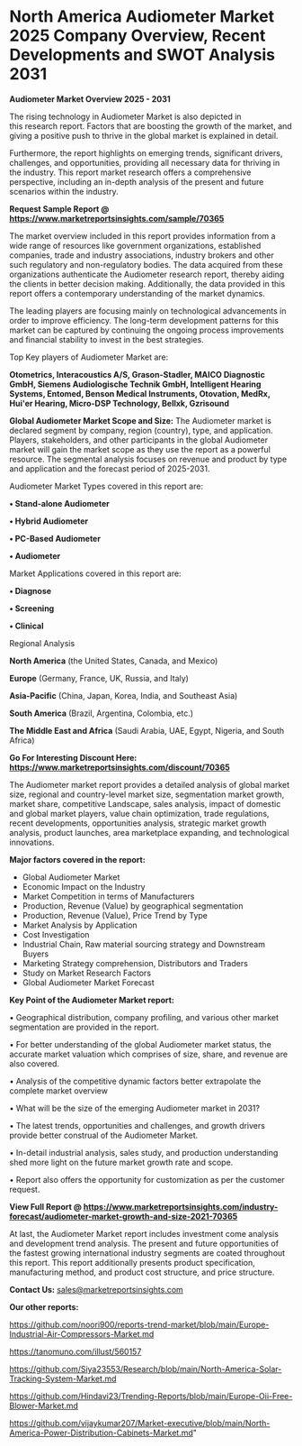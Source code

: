 # North America Audiometer Market 2025 Company Overview, Recent Developments and SWOT Analysis 2031

<Strong> Audiometer Market Overview 2025 - 2031</strong>

The rising technology in Audiometer Market is also depicted in this research report. Factors that are boosting the growth of the market, and giving a positive push to thrive in the global market is explained in detail.

Furthermore, the report highlights on emerging trends, significant drivers, challenges, and opportunities, providing all necessary data for thriving in the industry. This report market research offers a comprehensive perspective, including an in-depth analysis of the present and future scenarios within the industry.

<strong>Request Sample Report @ <a href=https://www.marketreportsinsights.com/sample/70365>https://www.marketreportsinsights.com/sample/70365</a></strong>

The market overview included in this report provides information from a wide range of resources like government organizations, established companies, trade and industry associations, industry brokers and other such regulatory and non-regulatory bodies. The data acquired from these organizations authenticate the Audiometer research report, thereby aiding the clients in better decision making. Additionally, the data provided in this report offers a contemporary understanding of the market dynamics.

The leading players are focusing mainly on technological advancements in order to improve efficiency. The long-term development patterns for this market can be captured by continuing the ongoing process improvements and financial stability to invest in the best strategies.

Top Key players of Audiometer Market are:

<strong>Otometrics, Interacoustics A/S, Grason-Stadler, MAICO Diagnostic GmbH, Siemens Audiologische Technik GmbH, Intelligent Hearing Systems, Entomed, Benson Medical Instruments, Otovation, MedRx, Hui&#39;er Hearing, Micro-DSP Technology, Bellxk, Gzrisound</strong>

<strong><b>Global Audiometer Market Scope and Size:</b></strong>
The Audiometer market is declared segment by company, region (country), type, and application. Players, stakeholders, and other participants in the global Audiometer market will gain the market scope as they use the report as a powerful resource. The segmental analysis focuses on revenue and product by type and application and the forecast period of 2025-2031.

Audiometer Market Types covered in this report are:

<strong>• Stand-alone Audiometer

• Hybrid Audiometer

• PC-Based Audiometer

• Audiometer</strong>

Market Applications covered in this report are:

<strong>• Diagnose

• Screening

• Clinical</strong> 

Regional Analysis

<strong>North America</strong> (the United States, Canada, and Mexico)

<strong>Europe</strong> (Germany, France, UK, Russia, and Italy)

<strong>Asia-Pacific</strong> (China, Japan, Korea, India, and Southeast Asia)

<strong>South America</strong> (Brazil, Argentina, Colombia, etc.)

<strong>The Middle East and Africa</strong> (Saudi Arabia, UAE, Egypt, Nigeria, and South Africa)

<strong>Go For Interesting Discount Here: <a href=https://www.marketreportsinsights.com/discount/70365>https://www.marketreportsinsights.com/discount/70365</a></strong>

The Audiometer market report provides a detailed analysis of global market size, regional and country-level market size, segmentation market growth, market share, competitive Landscape, sales analysis, impact of domestic and global market players, value chain optimization, trade regulations, recent developments, opportunities analysis, strategic market growth analysis, product launches, area marketplace expanding, and technological innovations.

<strong><b>Major factors covered in the report:</b></strong>
<ul>
  <li>Global Audiometer Market </li>
  <li>Economic Impact on the Industry</li>
  <li>Market Competition in terms of Manufacturers</li>
  <li>Production, Revenue (Value) by geographical segmentation</li>
  <li>Production, Revenue (Value), Price Trend by Type</li>
  <li>Market Analysis by Application</li>
  <li>Cost Investigation</li>
  <li>Industrial Chain, Raw material sourcing strategy and Downstream Buyers</li>
  <li>Marketing Strategy comprehension, Distributors and Traders</li>
  <li>Study on Market Research Factors</li>
  <li>Global Audiometer Market Forecast</li>
</ul>

<strong><b>Key Point of the Audiometer Market report:</b></strong>

• Geographical distribution, company profiling, and various other market segmentation are provided in the report.

• For better understanding of the global Audiometer market status, the accurate market valuation which comprises of size, share, and revenue are also covered.

• Analysis of the competitive dynamic factors better extrapolate the complete market overview

• What will be the size of the emerging Audiometer market in 2031?

• The latest trends, opportunities and challenges, and growth drivers provide better construal of the Audiometer Market.

• In-detail industrial analysis, sales study, and production understanding shed more light on the future market growth rate and scope.

• Report also offers the opportunity for customization as per the customer request.

<strong><b>View Full Report @ <a href=https://www.marketreportsinsights.com/industry-forecast/audiometer-market-growth-and-size-2021-70365>https://www.marketreportsinsights.com/industry-forecast/audiometer-market-growth-and-size-2021-70365</a></b></strong>


At last, the Audiometer Market report includes investment come analysis and development trend analysis. The present and future opportunities of the fastest growing international industry segments are coated throughout this report. This report additionally presents product specification, manufacturing method, and product cost structure, and price structure.

<strong>Contact Us:</strong>
sales@marketreportsinsights.com

<strong>Our other reports:</strong>

<a href=https://github.com/noori900/reports-trend-market/blob/main/Europe-Industrial-Air-Compressors-Market.md>https://github.com/noori900/reports-trend-market/blob/main/Europe-Industrial-Air-Compressors-Market.md</a>

<a href=https://tanomuno.com/illust/560157>https://tanomuno.com/illust/560157</a>

<a href=https://github.com/Siya23553/Research/blob/main/North-America-Solar-Tracking-System-Market.md>https://github.com/Siya23553/Research/blob/main/North-America-Solar-Tracking-System-Market.md</a>

<a href=https://github.com/Hindavi23/Trending-Reports/blob/main/Europe-Oii-Free-Blower-Market.md>https://github.com/Hindavi23/Trending-Reports/blob/main/Europe-Oii-Free-Blower-Market.md</a>

<a href=https://github.com/vijaykumar207/Market-executive/blob/main/North-America-Power-Distribution-Cabinets-Market.md>https://github.com/vijaykumar207/Market-executive/blob/main/North-America-Power-Distribution-Cabinets-Market.md</a>"
